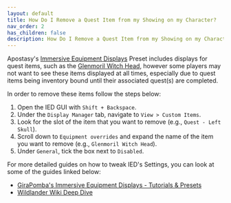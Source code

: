 ```yaml
---
layout: default
title: How Do I Remove a Quest Item from my Showing on my Character?
nav_order: 2
has_children: false
description: How Do I Remove a Quest Item from my Showing on my Character?
---
```


Apostasy's <a href="https://www.nexusmods.com/skyrimspecialedition/mods/62001" target="_blank" rel="noopener noreferrer">Immersive Equipment Displays</a> Preset includes displays for quest items, such as the <a href="https://en.uesp.net/wiki/Skyrim:Quest_Items#Glenmoril_Witch_Head" target="_blank" rel="noopener noreferrer">Glenmoril Witch Head</a>, however some players may not want to see these items displayed at all times, especially due to quest items being inventory bound until their associated quest(s) are completed.  

In order to remove these items follow the steps below:  
 1. Open the IED GUI with `Shift + Backspace`.  
 2. Under the `Display Manager` tab, navigate to `View > Custom Items`.    
 3. Look for the slot of the item that you want to remove (e.g., `Quest - Left Skull`).  
 4. Scroll down to `Equipment overrides` and expand the name of the item you want to remove (e.g., `Glenmoril Witch Head`).  
 5. Under `General`, tick the box next to `Disabled`.  

For more detailed guides on how to tweak IED's Settings, you can look at some of the guides linked below:  
 - <a href="https://www.nexusmods.com/skyrimspecialedition/mods/76956" target="_blank" rel="noopener noreferrer">GiraPomba's Immersive Equipment Displays - Tutorials & Presets</a>  
 - <a href="https://wiki.wildlandermod.com/11Deep-Dives/Immersive-Equipment-Display/" target="_blank" rel="noopener noreferrer">Wildlander Wiki Deep Dive</a>  
